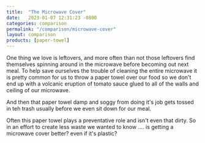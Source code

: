```yaml
---
title:  "The Microwave Cover"
date:   2023-01-07 12:31:23 -0800
categories: comparison
permalink: "/comparison/microwave-cover"
layout: comparison
products: [paper-towel]
---
```

One thing we love is leftovers, and more often than not those leftovers find themselves spinning around in the microwave before becoming out next meal. To help save ourselves the trouble of cleaning the entire microwave it is pretty common for us to throw a paper towel over our food so we don't end up with a volcanic eruption of tomato sauce glued to all of the walls and ceiling of our microwave. 

And then that paper towel damp and soggy from doing it's job gets tossed in teh trash usually before we even sit down for our meal.

Often this paper towel plays a preventative role and isn't even that dirty. So in an effort to create less waste we wanted to know .... is getting a microwave cover better? even if it's plastic?